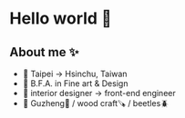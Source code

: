 # Hello world 👋


## About me ✨
- 📍 Taipei -> Hsinchu, Taiwan
- 🏫 B.F.A. in Fine art & Design
- 💼 interior designer -> front-end engineer
- 🤍 Guzheng🎵 / wood craft🪚 / beetles🪲


<!--
**haku19602/haku19602** is a ✨ _special_ ✨ repository because its `README.md` (this file) appears on your GitHub profile.

Here are some ideas to get you started:

- 🔭 I’m currently working on ...
- 🌱 I’m currently learning ...
- 👯 I’m looking to collaborate on ...
- 🤔 I’m looking for help with ...
- 💬 Ask me about ...
- 📫 How to reach me: ...
- 😄 Pronouns: ...
- ⚡ Fun fact: ...
-->
